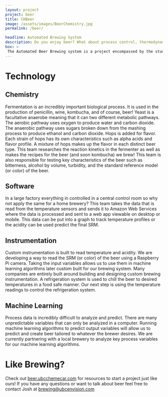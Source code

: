 ```yaml
---
layout: project
project: beer
title: CHBeer
image: /assets/images/BeerChemistry.jpg
permalink: /beer/

headline: Automated Brewing System
description: Do you enjoy beer? What about process control, thermodynamics and kinetic modelling? Fermentation started in the Bronze Age and is theorized to be the main driver behind the origin of civilization! However, controlling this biological process to achieve the desired beer characteristics challenging to this day. Large breweries have access to sophisticated devices for process control, but what about homebrewers and craft breweries who can’t spend hundreds of thousands of dollars on high-end equipment? This workshop will demonstrate how to build a low-cost device that can monitor and control key process variables such as temperature and pH during the brewing process. Through the Internet of Things, it is possible to access and monitor process variables from anywhere! Come join us and learn how to make great beer from the comfort of your phone. 
box: >
 The Automated Beer Brewing system is a project encompassed by the student organization UBC Envision. The project is based on the idea of ‘The Internet of Things’, and aims to develop craft brewing technologies and to create an automated brewing system with the ability to monitor and control process variables such as temperature and acidity in real-time. We are currently coupling sensors to web servers and developing a mobile app, which would allow operators to remotely view brewing conditions and key control variables. A large focus of our project is the concept that many home-breweries or smaller breweries lack the hundreds of thousands of dollars required for high-end equipment. Through our project, our long-goal is to optimize brewing processes for brewing technologies, to design and implement low-cost data monitoring, and in time, to have our machine learning algorithms be applied to actual breweries to brew the perfect beer.
---
```

# Technology

## Chemistry
Fermentation is an incredibly important biological process. It is used in the production of penicillin, wine, kombucha, and of course, beer! Yeast is a facultative anaerobe meaning that it can two different metabolic pathways. The aerobic pathway uses oxygen to produce water and carbon dioxide. The anaerobic pathway uses sugars broken down from the mashing process to produce ethanol and carbon dioxide. Hops is added for flavor. Each strain of hops has its own characteristics such as alpha acids and flavor profile. A mixture of hops makes up the flavor in each distinct beer type. This team researches the reaction kinetics in the fermenter as well as makes the recipes for the beer (and soon kombucha) we brew! This team is also responsible for testing key characteristics of the beer such as bitterness, alcohol by volume, turbidity, and the standard reference model (or color) of the beer. 

## Software
In a large factory everything in controlled in a central control room so why not apply the same for a home brewery? This team takes the data that is read from the temperature sensors and sends it to Amazon Web Services where the data is processed and sent to a web app viewable on desktop or mobile. This data can be put into a graph to track temperature profiles or the acidity can be used predict the final SRM. 

## Instrumentation
Custom instrumentation is built to read temperature and acidity. We are developing a way to read the SRM (or color) of the beer using a Raspberry Pi camera. Taking the input variables allows us to use them in machine learning algorithms later custom built for our brewing system. Many companies are entirely built around building and designing custom brewing instrumentation. A refrigeration system is used to chill the beer to desired temperatures in a food safe manner. Our next step is using the temperature readings to control the refrigeration system. 

## Machine Learning
Process data is incredibly difficult to analyze and predict. There are many unpredictable variables that can only be analyzed in a computer. Running machine learning algorithms to predict output variables will allow us to predict and create beer tailored to whatever the brewer desires. We are currently partnering with a local brewery to analyze key process variables for our machine learning algorithms. 

# Like Brewing? 
Check out [beer.ubcchemecar.com](https://beer.ubcchemecar.com) for resources to start a project just like ours! If you have any questions or want to talk about beer feel free to contact Josh at brewing@ubcenvision.com

